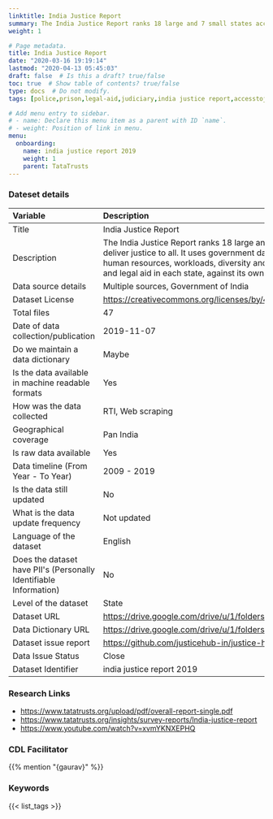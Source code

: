 ```yaml
---
linktitle: India Justice Report
summary: The India Justice Report ranks 18 large and 7 small states according to their capacity to deliver justice to all. It uses government data to assess the budgets, infrastructure, human resources, workloads, diversity and 5 year trends of police, prisons, judiciary and legal aid in each state, against its own declared standards.
weight: 1

# Page metadata.
title: India Justice Report
date: "2020-03-16 19:19:14"
lastmod: "2020-04-13 05:45:03"
draft: false  # Is this a draft? true/false
toc: true  # Show table of contents? true/false
type: docs  # Do not modify.
tags: [police,prison,legal-aid,judiciary,india justice report,accesstojustice,human resources,trends]

# Add menu entry to sidebar.
# - name: Declare this menu item as a parent with ID `name`.
# - weight: Position of link in menu.
menu:
  onboarding:
    name: india justice report 2019
    weight: 1
    parent: TataTrusts
---
```

### Dateset details
|Variable                                                          |Description                                                                                                                                                                                                                                                                                                                             |
|:-----------------------------------------------------------------|:---------------------------------------------------------------------------------------------------------------------------------------------------------------------------------------------------------------------------------------------------------------------------------------------------------------------------------------|
|Title                                                             |India Justice Report                                                                                                                                                                                                                                                                                                                    |
|Description                                                       |The India Justice Report ranks 18 large and 7 small states according to their capacity to deliver justice to all. It uses government data to assess the budgets, infrastructure, human resources, workloads, diversity and 5 year trends of police, prisons, judiciary and legal aid in each state, against its own declared standards. |
|Data source details                                               |Multiple sources, Government of India                                                                                                                                                                                                                                                                                                   |
|Dataset License                                                   |https://creativecommons.org/licenses/by/4.0/                                                                                                                                                                                                                                                                                            |
|Total files                                                       |47                                                                                                                                                                                                                                                                                                                                      |
|Date of data collection/publication                               |2019-11-07                                                                                                                                                                                                                                                                                                                              |
|Do we maintain a data dictionary                                  |Maybe                                                                                                                                                                                                                                                                                                                                   |
|Is the data available in machine readable formats                 |Yes                                                                                                                                                                                                                                                                                                                                     |
|How was the data collected                                        |RTI, Web scraping                                                                                                                                                                                                                                                                                                                       |
|Geographical coverage                                             |Pan India                                                                                                                                                                                                                                                                                                                               |
|Is raw data available                                             |Yes                                                                                                                                                                                                                                                                                                                                     |
|Data timeline (From Year - To Year)                               |2009 - 2019                                                                                                                                                                                                                                                                                                                             |
|Is the data still updated                                         |No                                                                                                                                                                                                                                                                                                                                      |
|What is the data update frequency                                 |Not updated                                                                                                                                                                                                                                                                                                                             |
|Language of the dataset                                           |English                                                                                                                                                                                                                                                                                                                                 |
|Does the dataset have PII's (Personally Identifiable Information) |No                                                                                                                                                                                                                                                                                                                                      |
|Level of the dataset                                              |State                                                                                                                                                                                                                                                                                                                                   |
|Dataset URL                                                       |https://drive.google.com/drive/u/1/folders/1P5ianD56h0MqT531RemmK4LNkHQjWfBU                                                                                                                                                                                                                                                            |
|Data Dictionary URL                                               |https://drive.google.com/drive/u/1/folders/1P5ianD56h0MqT531RemmK4LNkHQjWfBU                                                                                                                                                                                                                                                            |
|Dataset issue report                                              |https://github.com/justicehub-in/justice-hub-docs/issues/17                                                                                                                                                                                                                                                                             |
|Data Issue Status                                                 |Close                                                                                                                                                                                                                                                                                                                                   |
|Dataset Identifier                                                |india justice report 2019                                                                                                                                                                                                                                                                                                               |
### Research Links
* https://www.tatatrusts.org/upload/pdf/overall-report-single.pdf
* https://www.tatatrusts.org/insights/survey-reports/India-justice-report
* https://www.youtube.com/watch?v=xvmYKNXEPHQ


### CDL Facilitator
{{% mention "{gaurav}" %}}
### Keywords
{{< list_tags >}}

